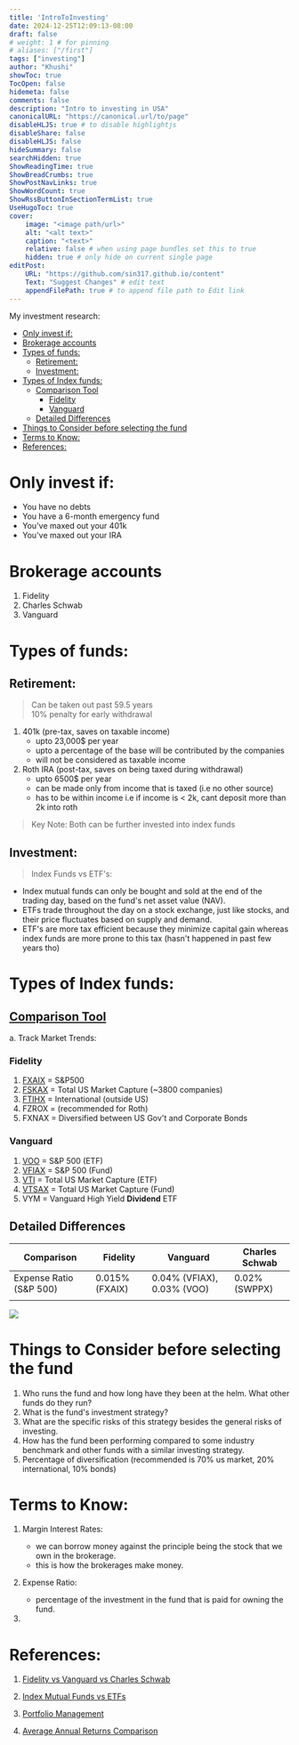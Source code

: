 ```yaml
---
title: 'IntroToInvesting'
date: 2024-12-25T12:09:13-08:00
draft: false
# weight: 1 # for pinning
# aliases: ["/first"]
tags: ["investing"]
author: "Khushi"
showToc: true
TocOpen: false
hidemeta: false
comments: false
description: "Intro to investing in USA"
canonicalURL: "https://canonical.url/to/page"
disableHLJS: true # to disable highlightjs
disableShare: false
disableHLJS: false
hideSummary: false
searchHidden: true
ShowReadingTime: true
ShowBreadCrumbs: true
ShowPostNavLinks: true
ShowWordCount: true
ShowRssButtonInSectionTermList: true
UseHugoToc: true
cover:
    image: "<image path/url>" 
    alt: "<alt text>" 
    caption: "<text>" 
    relative: false # when using page bundles set this to true
    hidden: true # only hide on current single page
editPost:
    URL: "https://github.com/sin317.github.io/content"
    Text: "Suggest Changes" # edit text
    appendFilePath: true # to append file path to Edit link
---
```

My investment research:
- [Only invest if:](#only-invest-if)
- [Brokerage accounts](#brokerage-accounts)
- [Types of funds:](#types-of-funds)
  - [Retirement:](#retirement)
  - [Investment:](#investment)
- [Types of Index funds:](#types-of-index-funds)
  - [Comparison Tool](#comparison-tool)
    - [Fidelity](#fidelity)
    - [Vanguard](#vanguard)
  - [Detailed Differences](#detailed-differences)
- [Things to Consider before selecting the fund](#things-to-consider-before-selecting-the-fund)
- [Terms to Know:](#terms-to-know)
- [References:](#references)

# Only invest if:
- You have no debts
- You have a 6-month emergency fund
- You've maxed out your 401k
- You've maxed out your IRA

# Brokerage accounts
1. Fidelity
2. Charles Schwab
3. Vanguard

# Types of funds:
## Retirement:
> Can be taken out past 59.5 years \
> 10% penalty for early withdrawal
1. 401k (pre-tax, saves on taxable income)
   - upto 23,000$ per year
   - upto a percentage of the base will be contributed by the companies
   - will not be considered as taxable income
2. Roth IRA (post-tax, saves on being taxed during withdrawal)
   - upto 6500$ per year
   - can be made only from income that is taxed (i.e no other source)
   - has to be within income i.e if income is < 2k, cant deposit more than 2k into roth
> Key Note: Both can be further invested into index funds

## Investment:
> Index Funds vs ETF's: 
- Index mutual funds can only be bought and sold at the end of the trading day, based on the fund's net asset value (NAV). 
- ETFs trade throughout the day on a stock exchange, just like stocks, and their price fluctuates based on supply and demand.
- ETF's are more tax efficient because they minimize capital gain whereas index funds are more prone to this tax (hasn't happened in past few years tho)

# Types of Index funds:
## [Comparison Tool](https://portfolioslab.com/tools/stock-comparison)
a. Track Market Trends:
   ### Fidelity
   1. [FXAIX](https://fundresearch.fidelity.com/mutual-funds/summary/315911750) = S&P500
   2. [FSKAX](https://fundresearch.fidelity.com/mutual-funds/summary/315911693) = Total US Market Capture (~3800 companies)
   3. [FTIHX](https://fundresearch.fidelity.com/mutual-funds/summary/31635V638) = International (outside US)
   4. FZROX = (recommended for Roth)
   5. FXNAX = Diversified between US Gov't and Corporate Bonds
   
   ### Vanguard
   1. [VOO](https://investor.vanguard.com/investment-products/etfs/profile/voo#overview) = S&P 500 (ETF)
   2. [VFIAX](https://investor.vanguard.com/investment-products/mutual-funds/profile/vfiax#overview) = S&P 500 (Fund)
   3. [VTI](https://investor.vanguard.com/investment-products/etfs/profile/vti) = Total US Market Capture (ETF)
   4. [VTSAX](https://investor.vanguard.com/investment-products/mutual-funds/profile/vtsax) = Total US Market Capture (Fund)
   5. VYM = Vanguard High Yield **Dividend** ETF

## Detailed Differences
| Comparison              | Fidelity | Vanguard | Charles Schwab | 
|-------------------------|----------|----------------|----------|
| Expense Ratio (S&P 500) |     0.015%  (FXAIX)   |     0.04% (VFIAX), 0.03% (VOO)            |  0.02% (SWPPX)       |
|                         |          |                |          |

![](../../public/Fund_comparison.png)

# Things to Consider before selecting the fund
 1) Who runs the fund and how long have they been at the helm. What other funds do they run? 
 2) What is the fund's investment strategy? 
 3) What are the specific risks of this strategy besides the general risks of investing. 
 4) How has the fund been performing compared to some industry benchmark and other funds with a similar investing strategy.
 5) Percentage of diversification (recommended is 70% us market, 20% international, 10% bonds)

# Terms to Know:
1. Margin Interest Rates: 
   - we can borrow money against the principle being the stock that we own in the brokerage.
   - this is how the brokerages make money.

2. Expense Ratio:
   - percentage of the investment in the fund that is paid for owning the fund.
3. 

# References: 
1. [Fidelity vs Vanguard vs Charles Schwab](https://www.youtube.com/watch?v=rAewPVEjeLM) 

2. [Index Mutual Funds vs ETFs](https://www.investopedia.com/ask/answers/033015/whats-difference-between-index-fund-and-etf.asp#:~:text=Exchange-traded%20funds%20(ETFs)%20represent%20baskets%20of%20securities%20traded,efficient%20than%20similar%20mutual%20funds)

3. [Portfolio Management](https://www.bogleheads.org/wiki/Three-fund_portfolio)
4. [Average Annual Returns Comparison](https://fundresearch.fidelity.com/fund-screener/results/compare/overview/averageAnnualReturnsYear5/desc/1?order=tickers&tickers=FXAIX%2CVOO)